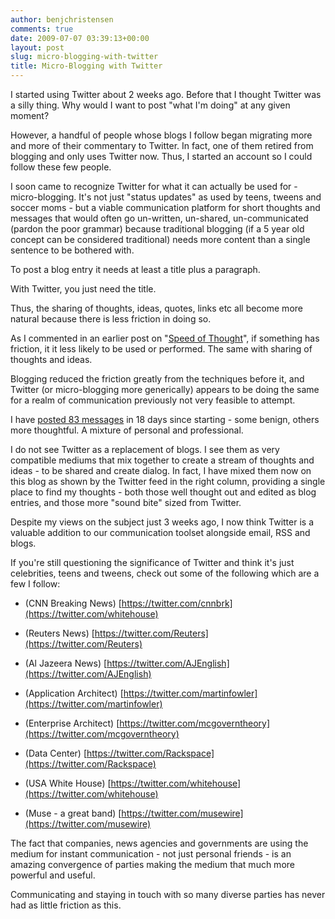```yaml
---
author: benjchristensen
comments: true
date: 2009-07-07 03:39:13+00:00
layout: post
slug: micro-blogging-with-twitter
title: Micro-Blogging with Twitter
---
```


I started using Twitter about 2 weeks ago. Before that I thought Twitter was a silly thing. Why would I want to post "what I'm doing" at any given moment?

However, a handful of people whose blogs I follow began migrating more and more of their commentary to Twitter. In fact, one of them retired from blogging and only uses Twitter now. Thus, I started an account so I could follow these few people.

I soon came to recognize Twitter for what it can actually be used for - micro-blogging. It's not just "status updates" as used by teens, tweens and soccer moms - but a viable communication platform for short thoughts and messages that would often go un-written, un-shared, un-communicated (pardon the poor grammar) because traditional blogging (if a 5 year old concept can be considered traditional) needs more content than a single sentence to be bothered with.

To post a blog entry it needs at least a title plus a paragraph.

With Twitter, you just need the title.

Thus, the sharing of thoughts, ideas, quotes, links etc all become more natural because there is less friction in doing so.

As I commented in an earlier post on "[Speed of Thought](http://benjchristensen.wordpress.com/2009/06/26/speed-of-thought/)", if something has friction, it it less likely to be used or performed. The same with sharing of thoughts and ideas.

Blogging reduced the friction greatly from the techniques before it, and Twitter (or micro-blogging more generically) appears to be doing the same for a realm of communication previously not very feasible to attempt.

I have [posted 83 messages](http://twitter.com/benjchristensen) in 18 days since starting - some benign, others more thoughtful. A mixture of personal and professional.

I do not see Twitter as a replacement of blogs. I see them as very compatible mediums that mix together to create a stream of thoughts and ideas - to be shared and create dialog. In fact, I have mixed them now on this blog as shown by the Twitter feed in the right column, providing a single place to find my thoughts - both those well thought out and edited as blog entries, and those more "sound bite" sized from Twitter.

Despite my views on the subject just 3 weeks ago, I now think Twitter is a valuable addition to our communication toolset alongside email, RSS and blogs.

If you're still questioning the significance of Twitter and think it's just celebrities, teens and tweens, check out some of the following which are a few I follow:



	
  * (CNN Breaking News) [https://twitter.com/cnnbrk](https://twitter.com/whitehouse)

	
  * (Reuters News) [https://twitter.com/Reuters](https://twitter.com/Reuters)

	
  * (Al Jazeera News) [https://twitter.com/AJEnglish](https://twitter.com/AJEnglish)

	
  * (Application Architect) [https://twitter.com/martinfowler](https://twitter.com/martinfowler)

	
  * (Enterprise Architect) [https://twitter.com/mcgoverntheory](https://twitter.com/mcgoverntheory)

	
  * (Data Center) [https://twitter.com/Rackspace](https://twitter.com/Rackspace)

	
  * (USA White House) [https://twitter.com/whitehouse](https://twitter.com/whitehouse)

	
  * (Muse - a great band) [https://twitter.com/musewire](https://twitter.com/musewire)


The fact that companies, news agencies and governments are using the medium for instant communication - not just personal friends - is an amazing convergence of parties making the medium that much more powerful and useful.

Communicating and staying in touch with so many diverse parties has never had as little friction as this.
